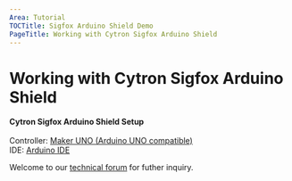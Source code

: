 ```yaml
---
Area: Tutorial
TOCTitle: Sigfox Arduino Shield Demo
PageTitle: Working with Cytron Sigfox Arduino Shield
---
```


# Working with Cytron Sigfox Arduino Shield

<strong>Cytron Sigfox Arduino Shield Setup</strong>
<br/><br/>
Controller: <a href="https://my.cytron.io/p-maker-uno-simplifying-arduino-for-education" target="_blank">Maker UNO (Arduino UNO compatible)</a><br/>
IDE: <a href="https://www.arduino.cc/en/Main/Software" target="_blank">Arduino IDE </a><br/>


Welcome to our <a href="http://forum.cytron.com.my/" target="_blank">technical forum</a> for futher inquiry.
